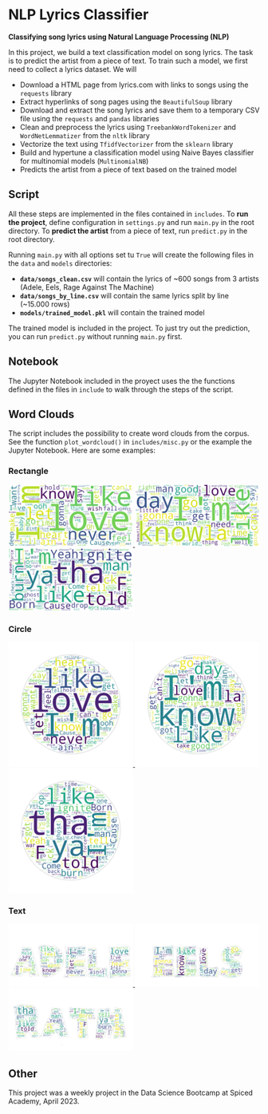 # NLP Lyrics Classifier

**Classifying song lyrics using Natural Language Processing (NLP)**

In this project, we build a text classification model on song lyrics. The task is to predict the artist from a piece of text. To train such a model, we first need to collect a lyrics dataset. We will

- Download a HTML page from lyrics.com with links to songs using the `requests` library
- Extract hyperlinks of song pages using the `BeautifulSoup` library
- Download and extract the song lyrics and save them to a temporary CSV file using the `requests` and `pandas` libraries
- Clean and preprocess the lyrics using `TreebankWordTokenizer` and `WordNetLemmatizer` from the `nltk` library
- Vectorize the text using `TfidfVectorizer` from the `sklearn` library
- Build and hypertune a classification model using Naive Bayes classifier for multinomial models (`MultinomialNB`)
- Predicts the artist from a piece of text based on the trained model

## Script

All these steps are implemented in the files contained in `includes`. To **run the project**, define configuration in `settings.py` and run `main.py` in the root directory. To **predict the artist** from a piece of text, run `predict.py` in the root directory.

Running `main.py` with all options set tu `True` will create the following files in the `data` and `models` directories:

- **`data/songs_clean.csv`** will contain the lyrics of ~600 songs from 3 artists (Adele, Eels, Rage Against The Machine)
- **`data/songs_by_line.csv`** will contain the same lyrics split by line (~15.000 rows)
- **`models/trained_model.pkl`** will contain the trained model

The trained model is included in the project. To just try out the prediction, you can run `predict.py` without running `main.py` first.

## Notebook

The Jupyter Notebook included in the proyect uses the the functions defined in the files in `include` to walk through the steps of the script.

## Word Clouds

The script includes the possibility to create word clouds from the corpus. See the function `plot_wordcloud()` in `includes/misc.py` or the example the Jupyter Notebook. Here are some examples:

### Rectangle

<p float="left">
  <a href="https://github.com/yotkadata/lyrics-classifier-nlp/blob/main/wordclouds/wordcloud-Adele-rect.png">
    <img src="https://github.com/yotkadata/lyrics-classifier-nlp/blob/main/wordclouds/wordcloud-Adele-rect.png?raw=true" width="250" />
  </a>
  <a href="https://github.com/yotkadata/lyrics-classifier-nlp/blob/main/wordclouds/wordcloud-Eels-rect.png">
    <img src="https://github.com/yotkadata/lyrics-classifier-nlp/blob/main/wordclouds/wordcloud-Eels-rect.png?raw=true" width="250" />
  </a>
  <a href="https://github.com/yotkadata/lyrics-classifier-nlp/blob/main/wordclouds/wordcloud-ratm-rect.png">
    <img src="https://github.com/yotkadata/lyrics-classifier-nlp/blob/main/wordclouds/wordcloud-ratm-rect.png?raw=true" width="250" />
  </a>
</p>

### Circle

<p float="left">
  <a href="https://github.com/yotkadata/lyrics-classifier-nlp/blob/main/wordclouds/wordcloud-Adele-circle.png">
    <img src="https://github.com/yotkadata/lyrics-classifier-nlp/blob/main/wordclouds/wordcloud-Adele-circle.png?raw=true" width="250" />
  </a>
  <a href="https://github.com/yotkadata/lyrics-classifier-nlp/blob/main/wordclouds/wordcloud-Eels-circle.png">
    <img src="https://github.com/yotkadata/lyrics-classifier-nlp/blob/main/wordclouds/wordcloud-Eels-circle.png?raw=true" width="250" />
  </a>
  <a href="https://github.com/yotkadata/lyrics-classifier-nlp/blob/main/wordclouds/wordcloud-ratm-circle.png">
    <img src="https://github.com/yotkadata/lyrics-classifier-nlp/blob/main/wordclouds/wordcloud-ratm-circle.png?raw=true" width="250" />
  </a>
</p>

### Text

<p float="left">
  <a href="https://github.com/yotkadata/lyrics-classifier-nlp/blob/main/wordclouds/wordcloud-Adele-text.png">
    <img src="https://github.com/yotkadata/lyrics-classifier-nlp/blob/main/wordclouds/wordcloud-Adele-text.png?raw=true" width="250" />
  </a>
  <a href="https://github.com/yotkadata/lyrics-classifier-nlp/blob/main/wordclouds/wordcloud-Eels-text.png">
    <img src="https://github.com/yotkadata/lyrics-classifier-nlp/blob/main/wordclouds/wordcloud-Eels-text.png?raw=true" width="250" />
  </a>
  <a href="https://github.com/yotkadata/lyrics-classifier-nlp/blob/main/wordclouds/wordcloud-ratm-text.png">
    <img src="https://github.com/yotkadata/lyrics-classifier-nlp/blob/main/wordclouds/wordcloud-ratm-text.png?raw=true" width="250" />
  </a>
</p>

## Other

This project was a weekly project in the Data Science Bootcamp at Spiced Academy, April 2023.
